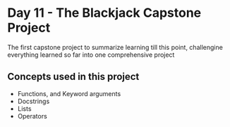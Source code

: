 # Day 11 - The Blackjack Capstone Project

The first capstone project to summarize learning till this point, challengine everything learned so far into one comprehensive project

## Concepts used in this project
- Functions, and Keyword arguments
- Docstrings
- Lists
- Operators
